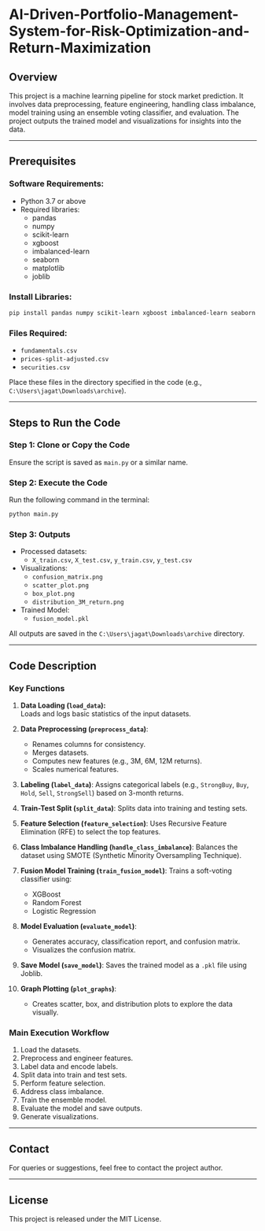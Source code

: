 # AI-Driven-Portfolio-Management-System-for-Risk-Optimization-and-Return-Maximization

## Overview
This project is a machine learning pipeline for stock market prediction. It involves data preprocessing, feature engineering, handling class imbalance, model training using an ensemble voting classifier, and evaluation. The project outputs the trained model and visualizations for insights into the data.

---

## Prerequisites

### Software Requirements:
- Python 3.7 or above
- Required libraries:
  - pandas
  - numpy
  - scikit-learn
  - xgboost
  - imbalanced-learn
  - seaborn
  - matplotlib
  - joblib

### Install Libraries:
```bash
pip install pandas numpy scikit-learn xgboost imbalanced-learn seaborn matplotlib joblib
```

### Files Required:
- `fundamentals.csv`
- `prices-split-adjusted.csv`
- `securities.csv`

Place these files in the directory specified in the code (e.g., `C:\Users\jagat\Downloads\archive`).

---

## Steps to Run the Code

### Step 1: Clone or Copy the Code
Ensure the script is saved as `main.py` or a similar name.

### Step 2: Execute the Code
Run the following command in the terminal:
```bash
python main.py
```

### Step 3: Outputs
- Processed datasets:
  - `X_train.csv`, `X_test.csv`, `y_train.csv`, `y_test.csv`
- Visualizations:
  - `confusion_matrix.png`
  - `scatter_plot.png`
  - `box_plot.png`
  - `distribution_3M_return.png`
- Trained Model:
  - `fusion_model.pkl`

All outputs are saved in the `C:\Users\jagat\Downloads\archive` directory.

---

## Code Description

### Key Functions

1. **Data Loading (`load_data`):**  
Loads and logs basic statistics of the input datasets.

2. **Data Preprocessing (`preprocess_data`)**:
   - Renames columns for consistency.
   - Merges datasets.
   - Computes new features (e.g., 3M, 6M, 12M returns).
   - Scales numerical features.

3. **Labeling (`label_data`)**:
   Assigns categorical labels (e.g., `StrongBuy`, `Buy`, `Hold`, `Sell`, `StrongSell`) based on 3-month returns.

4. **Train-Test Split (`split_data`)**:
   Splits data into training and testing sets.

5. **Feature Selection (`feature_selection`)**:
   Uses Recursive Feature Elimination (RFE) to select the top features.

6. **Class Imbalance Handling (`handle_class_imbalance`)**:
   Balances the dataset using SMOTE (Synthetic Minority Oversampling Technique).

7. **Fusion Model Training (`train_fusion_model`)**:
   Trains a soft-voting classifier using:
   - XGBoost
   - Random Forest
   - Logistic Regression

8. **Model Evaluation (`evaluate_model`)**:
   - Generates accuracy, classification report, and confusion matrix.
   - Visualizes the confusion matrix.

9. **Save Model (`save_model`)**:
   Saves the trained model as a `.pkl` file using Joblib.

10. **Graph Plotting (`plot_graphs`)**:
    - Creates scatter, box, and distribution plots to explore the data visually.

### Main Execution Workflow
1. Load the datasets.
2. Preprocess and engineer features.
3. Label data and encode labels.
4. Split data into train and test sets.
5. Perform feature selection.
6. Address class imbalance.
7. Train the ensemble model.
8. Evaluate the model and save outputs.
9. Generate visualizations.

---

## Contact
For queries or suggestions, feel free to contact the project author.

---

## License
This project is released under the MIT License.
